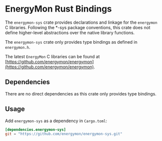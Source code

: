 # EnergyMon Rust Bindings

The `energymon-sys` crate provides declarations and linkage for the `energymon`
C libraries.
Following the *-sys package conventions, this crate does not define
higher-level abstractions over the native library functions.

The `energymon-sys` crate only provides type bindings as defined in
`energymon.h`.

The latest `EnergyMon` C libraries can be found at
[https://github.com/energymon/energymon](https://github.com/energymon/energymon).

## Dependencies

There are no direct dependencies as this crate only provides type bindings.

## Usage
Add `energymon-sys` as a dependency in `Cargo.toml`:

```toml
[dependencies.energymon-sys]
git = "https://github.com/energymon/energymon-sys.git"
```
